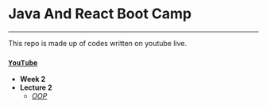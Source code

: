 # Java And React Boot Camp 
---
This repo is made up of codes written on youtube live.

### [`YouTube`](https://www.youtube.com/watch?v=2Vx_Z-5Dr4I&t=4511s)
 - **Week 2**
 - **Lecture 2**
	 - [*OOP*](https://github.com/huseyinidin/KodlamaioJava2022/tree/main/week2/oop1/src/oop1)
	
	
